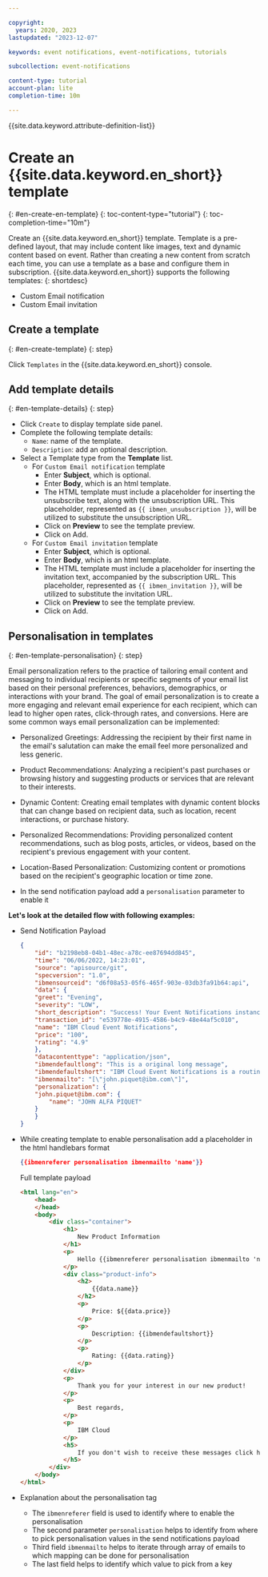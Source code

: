 ```yaml
---

copyright:
  years: 2020, 2023
lastupdated: "2023-12-07"

keywords: event notifications, event-notifications, tutorials

subcollection: event-notifications

content-type: tutorial
account-plan: lite
completion-time: 10m

---
```


{{site.data.keyword.attribute-definition-list}}

# Create an {{site.data.keyword.en_short}} template
{: #en-create-en-template}
{: toc-content-type="tutorial"}
{: toc-completion-time="10m"}

Create an {{site.data.keyword.en_short}} template. Template is a pre-defined layout, that may include content like images, text and dynamic content based on event. Rather than creating a new content from scratch each time, you can use a template as a base and configure them in subscription. {{site.data.keyword.en_short}} supports the following templates:
{: shortdesc}

- Custom Email notification
- Custom Email invitation

## Create a template
{: #en-create-template}
{: step}

Click `Templates` in the {{site.data.keyword.en_short}} console.

## Add template details
{: #en-template-details}
{: step}

- Click `Create` to display template side panel.
- Complete the following template details:
    - `Name`: name of the template.
    - `Description`: add an optional description.
- Select a Template type from the **Template** list.
   - For `Custom Email notification` template
      - Enter **Subject**, which is optional.
      - Enter **Body**, which is an html template.
      - The HTML template must include a placeholder for inserting the unsubscribe text, along with the unsubscription URL. This placeholder, represented as `{{ ibmen_unsubscription }}`, will be utilized to substitute the unsubscription URL.
      - Click on **Preview** to see the template preview.
      - Click on Add.
   - For `Custom Email invitation` template
      - Enter **Subject**, which is optional.
      - Enter **Body**, which is an html template.
      - The HTML template must include a placeholder for inserting the invitation text, accompanied by the subscription URL. This placeholder, represented as `{{ ibmen_invitation }}`, will be utilized to substitute the invitation URL.
      - Click on **Preview** to see the template preview.
      - Click on Add.


## Personalisation in templates
{: #en-template-personalisation} {: step}

Email personalization refers to the practice of tailoring email content and messaging to individual recipients or specific segments of your email list based on their personal preferences, behaviors, demographics, or interactions with your brand. The goal of email personalization is to create a more engaging and relevant email experience for each recipient, which can lead to higher open rates, click-through rates, and conversions. Here are some common ways email personalization can be implemented:

- Personalized Greetings: Addressing the recipient by their first name in the email's salutation can make the email feel more personalized and less generic.

- Product Recommendations: Analyzing a recipient's past purchases or browsing history and suggesting products or services that are relevant to their interests.

- Dynamic Content: Creating email templates with dynamic content blocks that can change based on recipient data, such as location, recent interactions, or purchase history.

- Personalized Recommendations: Providing personalized content recommendations, such as blog posts, articles, or videos, based on the recipient's previous engagement with your content.

- Location-Based Personalization: Customizing content or promotions based on the recipient's geographic location or time zone.

- In the send notification payload add a `personalisation` parameter to enable it

**Let's look at the detailed flow with following examples:**

- Send Notification Payload

    ```JSON
    {
        "id": "b2198eb8-04b1-48ec-a78c-ee87694dd845",
        "time": "06/06/2022, 14:23:01",
        "source": "apisource/git",
        "specversion": "1.0",
        "ibmensourceid": "d6f08a53-05f6-465f-903e-03db3fa91b64:api",
        "data": {
        "greet": "Evening",
        "severity": "LOW",
        "short_description": "Success! Your Event Notifications instance is now able to send personalised notifications",
        "transaction_id": "e539778e-4915-4586-b4c9-48e44af5c010",
        "name": "IBM Cloud Event Notifications",
        "price": "100",
        "rating": "4.9"
        },
        "datacontenttype": "application/json",
        "ibmendefaultlong": "This is a original long message",
        "ibmendefaultshort": "IBM Cloud Event Notifications is a routing service that provides information about critical events in your IBM Cloud account",
        "ibmenmailto": "[\"john.piquet@ibm.com\"]",
        "personalization": {
        "john.piquet@ibm.com": {
            "name": "JOHN ALFA PIQUET"
        }
        }
    }
    ```

- While creating template to enable personalisation add a placeholder in the html handlebars format

    ```JSON
    {{ibmenreferer personalisation ibmenmailto 'name'}}
    ```

    Full template payload

    ```HTML
    <html lang="en">
        <head>
        </head>
        <body>
            <div class="container">
                <h1>
                    New Product Information
                </h1>
                <p>
                    Hello {{ibmenreferer personalisation ibmenmailto 'name'}}, Good {{data.greet}}
                </p>
                <div class="product-info">
                    <h2>
                        {{data.name}}
                    </h2>
                    <p>
                        Price: ${{data.price}}
                    </p>
                    <p>
                        Description: {{ibmendefaultshort}}
                    </p>
                    <p>
                        Rating: {{data.rating}}
                    </p>
                </div>
                <p>
                    Thank you for your interest in our new product!
                </p>
                <p>
                    Best regards,
                </p>
                <p>
                    IBM Cloud
                </p>
                <h5>
                    If you don't wish to receive these messages click here:{{ibmen_unsubscription}}
                </h5>
            </div>
        </body>
    </html>
    ```

- Explanation about the personalisation tag

    - The `ibmenreferer` field is used to identify where to enable the personalisation
    - The second parameter `personalisation` helps to identify from where to pick personalisation values in the send notifications payload
    - Third field `ibmenmailto` helps to iterate through array of emails to which mapping can be done for personalisation
    - The last field helps to identify which value to pick from a key
